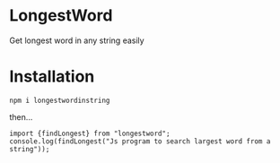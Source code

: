 # LongestWord

Get longest word in any string easily

# Installation

`npm i longestwordinstring`

then...

```
import {findLongest} from "longestword";
console.log(findLongest("Js program to search largest word from a string"));
```